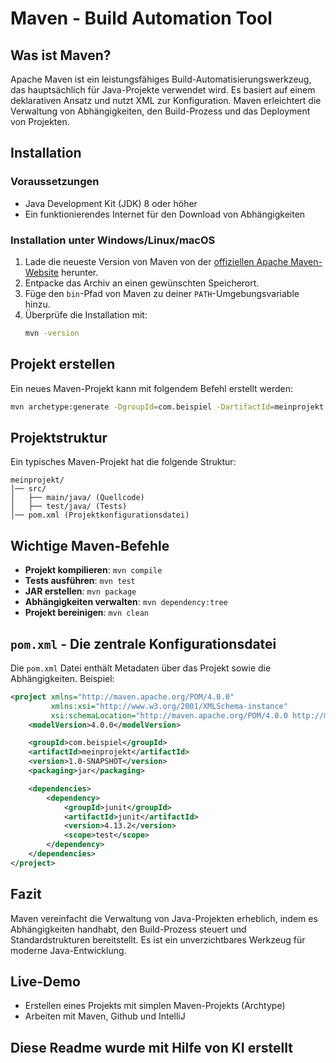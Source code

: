 # Maven - Build Automation Tool

## Was ist Maven?
Apache Maven ist ein leistungsfähiges Build-Automatisierungswerkzeug, das hauptsächlich für Java-Projekte verwendet wird. Es basiert auf einem deklarativen Ansatz und nutzt XML zur Konfiguration. Maven erleichtert die Verwaltung von Abhängigkeiten, den Build-Prozess und das Deployment von Projekten.

## Installation

### Voraussetzungen
- Java Development Kit (JDK) 8 oder höher
- Ein funktionierendes Internet für den Download von Abhängigkeiten

### Installation unter Windows/Linux/macOS
1. Lade die neueste Version von Maven von der [offiziellen Apache Maven-Website](https://maven.apache.org/download.cgi) herunter.
2. Entpacke das Archiv an einen gewünschten Speicherort.
3. Füge den `bin`-Pfad von Maven zu deiner `PATH`-Umgebungsvariable hinzu.
4. Überprüfe die Installation mit:
   ```sh
   mvn -version
   ```

## Projekt erstellen
Ein neues Maven-Projekt kann mit folgendem Befehl erstellt werden:
```sh
mvn archetype:generate -DgroupId=com.beispiel -DartifactId=meinprojekt -DarchetypeArtifactId=maven-archetype-quickstart -DinteractiveMode=false
```

## Projektstruktur
Ein typisches Maven-Projekt hat die folgende Struktur:
```
meinprojekt/
│── src/
│   ├── main/java/ (Quellcode)
│   ├── test/java/ (Tests)
│── pom.xml (Projektkonfigurationsdatei)
```

## Wichtige Maven-Befehle
- **Projekt kompilieren**: `mvn compile`
- **Tests ausführen**: `mvn test`
- **JAR erstellen**: `mvn package`
- **Abhängigkeiten verwalten**: `mvn dependency:tree`
- **Projekt bereinigen**: `mvn clean`

## `pom.xml` - Die zentrale Konfigurationsdatei
Die `pom.xml` Datei enthält Metadaten über das Projekt sowie die Abhängigkeiten. Beispiel:
```xml
<project xmlns="http://maven.apache.org/POM/4.0.0"
         xmlns:xsi="http://www.w3.org/2001/XMLSchema-instance"
         xsi:schemaLocation="http://maven.apache.org/POM/4.0.0 http://maven.apache.org/xsd/maven-4.0.0.xsd">
    <modelVersion>4.0.0</modelVersion>

    <groupId>com.beispiel</groupId>
    <artifactId>meinprojekt</artifactId>
    <version>1.0-SNAPSHOT</version>
    <packaging>jar</packaging>

    <dependencies>
        <dependency>
            <groupId>junit</groupId>
            <artifactId>junit</artifactId>
            <version>4.13.2</version>
            <scope>test</scope>
        </dependency>
    </dependencies>
</project>
```

## Fazit
Maven vereinfacht die Verwaltung von Java-Projekten erheblich, indem es Abhängigkeiten handhabt, den Build-Prozess steuert und Standardstrukturen bereitstellt. Es ist ein unverzichtbares Werkzeug für moderne Java-Entwicklung.

## Live-Demo
- Erstellen eines Projekts mit simplen Maven-Projekts (Archtype)
- Arbeiten mit Maven, Github und IntelliJ

## Diese Readme wurde mit Hilfe von KI erstellt
